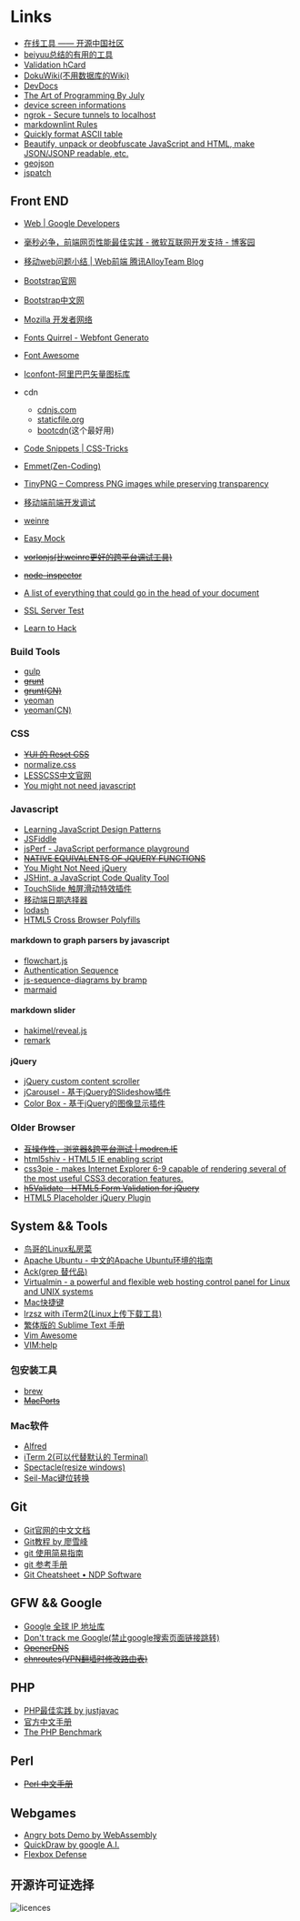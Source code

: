 # Links

* [在线工具 —— 开源中国社区](http://tool.oschina.net/)
* [beiyuu总结的有用的工具](http://beiyuu.com/wiki)
* [Validation hCard](http://hcard.geekhood.net/)
* [DokuWiki(不用数据库的Wiki)](https://www.dokuwiki.org/dokuwiki)
* [DevDocs](http://devdocs.io/)
* [The Art of Programming By July](http://taop.marchtea.com/)
* [device screen informations](http://mydevice.io/)
* [ngrok - Secure tunnels to localhost](https://ngrok.com/)
* [markdownlint Rules](https://github.com/mivok/markdownlint/blob/master/docs/RULES.md)
* [Quickly format ASCII table](https://ozh.github.io/ascii-tables/)
* [Beautify, unpack or deobfuscate JavaScript and HTML, make JSON/JSONP readable, etc.](http://jsbeautifier.org/)
* [geojson](http://geojson.org/)
* [jspatch](https://jspatch.com/Docs/intro)

## Front END

* [Web | Google Developers](https://developers.google.com/web/)
* [毫秒必争，前端网页性能最佳实践 - 微软互联网开发支持 - 博客园](http://www.cnblogs.com/developersupport/p/webpage-performance-best-practices.html)
* [移动web问题小结 | Web前端 腾讯AlloyTeam  Blog](http://www.alloyteam.com/2015/06/yi-dong-web-wen-ti-xiao-jie/)
* [Bootstrap官网](http://getbootstrap.com)
* [Bootstrap中文网](http://www.bootcss.com)
* [Mozilla 开发者网络](https://developer.mozilla.org/zh-CN/)

* [Fonts Quirrel - Webfont Generato](http://www.fontsquirrel.com/tools/webfont-generator)
* [Font Awesome](http://fortawesome.github.io/Font-Awesome/)
* [Iconfont-阿里巴巴矢量图标库](http://iconfont.cn/)

* cdn
  * [cdnjs.com](http://cdnjs.com/)
  * [staticfile.org](http://www.staticfile.org/)
  * [bootcdn](http://www.bootcdn.cn/)(这个最好用)

* [Code Snippets | CSS-Tricks](http://css-tricks.com/snippets/)
* [Emmet(Zen-Coding)](http://docs.emmet.io/)
* [TinyPNG – Compress PNG images while preserving transparency](https://tinypng.com/)
* [移动端前端开发调试](http://yujiangshui.com/multidevice-frontend-debug/)
* [weinre](http://people.apache.org/~pmuellr/weinre-docs/latest/)
* [Easy Mock](https://www.easy-mock.com)
* ~~[vorlonjs(比weinre更好的跨平台调试工具)](http://vorlonjs.com/)~~
* ~~[node-inspector](https://github.com/node-inspector/node-inspector)~~
* [A list of everything that could go in the head of your document](http://gethead.info/)
* [SSL Server Test](https://www.ssllabs.com/ssltest/analyze.html)
* [Learn to Hack](https://www.hacksplaining.com/)

### Build Tools

* [gulp](http://gulpjs.com/)
* ~~[grunt](http://gruntjs.com/)~~
* ~~[grunt(CN)](http://www.gruntjs.org/)~~
* [yeoman](http://yeoman.io/)
* [yeoman(CN)](http://yeomanjs.org/)

### CSS

* ~~[YUI 的 Reset CSS](http://meyerweb.com/eric/tools/css/reset)~~
* [normalize.css](http://necolas.github.io/normalize.css/)
* [LESSCSS中文官网](http://www.lesscss.net)
* [You might not need javascript](http://youmightnotneedjs.com/)

### Javascript

* [Learning JavaScript Design Patterns](https://addyosmani.com/resources/essentialjsdesignpatterns/book/)
* [JSFiddle](http://jsfiddle.net/)
* [jsPerf - JavaScript performance playground](http://jsperf.com)
* ~~[NATIVE EQUIVALENTS OF JQUERY FUNCTIONS](http://www.leebrimelow.com/native-methods-jQuery/)~~
* [You Might Not Need jQuery](http://youmightnotneedjquery.com/)
* [JSHint, a JavaScript Code Quality Tool](http://www.jshint.com/)
* [TouchSlide 触屏滑动特效插件](http://www.superslide2.com/TouchSlide/index.html)
* [移动端日期选择器](http://cubiq.org/dropbox/sw/)
* [lodash](https://lodash.com/docs)
* [HTML5 Cross Browser Polyfills](https://github.com/Modernizr/Modernizr/wiki/HTML5-Cross-Browser-Polyfills)

#### markdown to graph parsers by javascript

* [flowchart.js](http://flowchart.js.org)
* [Authentication Sequence](https://www.websequencediagrams.com)
* [js-sequence-diagrams by bramp](https://bramp.github.io/js-sequence-diagrams/)
* [marmaid](https://mermaidjs.github.io/)

#### markdown slider

* [hakimel/reveal.js](https://github.com/hakimel/reveal.js/)
* [remark](https://github.com/gnab/remark)

#### jQuery

* [jQuery custom content scroller](http://manos.malihu.gr/jquery-custom-content-scroller)
* [jCarousel - 基于jQuery的Slideshow插件](http://sorgalla.com/jcarousel)
* [Color Box - 基于jQuery的图像显示插件](http://www.jacklmoore.com/colorbox)

### Older Browser

* ~~[互操作性，浏览器&amp;跨平台测试 | modren.IE](https://www.modern.ie/zh-cn)~~
* [html5shiv - HTML5 IE enabling script](https://code.google.com/p/html5shiv)
* [css3pie - makes Internet Explorer 6-9 capable of rendering several of the most useful CSS3 decoration features.](http://css3pie.com)
* ~~[h5Validate - HTML5 Form Validation for jQuery](http://ericleads.com/h5validate)~~
* [HTML5 Placeholder jQuery Plugin](http://mathiasbynens.be/demo/placeholder)

## System && Tools

* [鸟哥的Linux私房菜](http://linux.vbird.org)
* [Apache Ubuntu - 中文的Apache Ubuntu环境的指南](http://wiki.ubuntu.org.cn/Apache)
* [Ack(grep 替代品)](http://beyondgrep.com/documentation/)
* [Virtualmin - a powerful and flexible web hosting control panel for Linux and UNIX systems](http://www.virtualmin.com/)
* [Mac快捷键](http://support.apple.com/kb/HT1343?viewlocale=zh_CN)
* [lrzsz with iTerm2(Linux上传下载工具)](http://ixhan.com/2013/11/run-sz-rz-on-mac-with-iterm2/)
* [繁体版的 Sublime Text 手册](http://docs.sublimetext.tw)
* [Vim Awesome](http://vimawesome.com/)
* [VIM:help](http://vimcdoc.sourceforge.net/doc/help.html)

### 包安装工具

* [brew](http://brew.sh/)
* ~~[MacPorts](https://www.macports.org/)~~

### Mac软件

* [Alfred](http://www.alfredapp.com/)
* [iTerm 2(可以代替默认的 Terminal)](http://iterm2.com/)
* [Spectacle(resize windows)](http://spectacleapp.com/)
* [Seil-Mac键位转换](https://pqrs.org/osx/karabiner/seil.html.en)

## Git

* [Git官网的中文文档](http://git-scm.com/book/zh)
* [Git教程 by 廖雪峰](http://www.liaoxuefeng.com/wiki/0013739516305929606dd18361248578c67b8067c8c017b000)
* [git 使用简易指南](http://www.bootcss.com/p/git-guide/)
* [git 参考手册](http://gitref.org/zh/)
* [Git Cheatsheet • NDP Software](http://ndpsoftware.com/git-cheatsheet.html)

## GFW && Google

* [Google 全球 IP 地址库](https://github.com/justjavac/Google-IPs)
* [Don't track me Google(禁止google搜索页面链接跳转)](https://chrome.google.com/webstore/detail/gdbofhhdmcladcmmfjolgndfkpobecpg)
* ~~[OpenerDNS](https://code.google.com/p/openerdns/)~~
* ~~[chnroutes(VPN翻墙时修改路由表)](https://code.google.com/p/chnroutes/)~~

## PHP

* [PHP最佳实践 by justjavac](http://phpbestpractices.justjavac.com)
* [官方中文手册](http://www.php.net/manual/zh/)
* [The PHP Benchmark](http://www.phpbench.com/)

## Perl

* ~~[Perl 中文手册](http://man.ddvip.com/web/perl/index.htm)~~

## Webgames

* [Angry bots Demo by WebAssembly](http://webassembly.org/demo/)
* [QuickDraw by google A.I.](https://quickdraw.withgoogle.com/#)
* [Flexbox Defense](http://www.flexboxdefense.com/)

## 开源许可证选择

![licences](http://paulmillr.com/media/posts/simple-description-of-popular-software-licenses/open-source-licenses-en.png)
